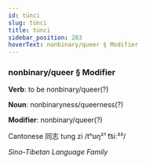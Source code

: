 ```yaml
---
id: tünci
slug: tünci
title: tünci
sidebar_position: 283
hoverText: nonbinary/queer § Modifier
---
```


### nonbinary/queer § Modifier

**Verb**: to be nonbinary/queer(?)

**Noun**: nonbinaryness/queerness(?)

**Modifier**: nonbinary/queer(?)

Cantonese 同志 tung zi /tʰʊŋ²¹ t͡siː³³/

*Sino-Tibetan Language Family*